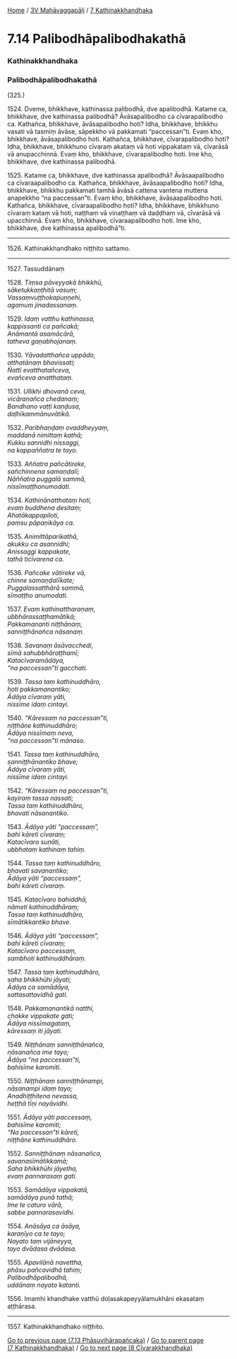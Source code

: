
[Home](/) / [3V Mahāvaggapāḷi](../../3V.md) / [7 Kathinakkhandhaka](../7.md)

# 7.14 Palibodhāpalibodhakathā

### Kathinakkhandhaka

### Palibodhāpalibodhakathā

(325.)

1524\. Dveme, bhikkhave, kathinassa palibodhā, dve apalibodhā. Katame ca, bhikkhave, dve kathinassa palibodhā? Āvāsapalibodho ca cīvarapalibodho ca. Kathañca, bhikkhave, āvāsapalibodho hoti? Idha, bhikkhave, bhikkhu vasati vā tasmiṃ āvāse, sāpekkho vā pakkamati “paccessan”ti. Evaṃ kho, bhikkhave, āvāsapalibodho hoti. Kathañca, bhikkhave, cīvarapalibodho hoti? Idha, bhikkhave, bhikkhuno cīvaraṃ akataṃ vā hoti vippakataṃ vā, cīvarāsā vā anupacchinnā. Evaṃ kho, bhikkhave, cīvarapalibodho hoti. Ime kho, bhikkhave, dve kathinassa palibodhā.

1525\. Katame ca, bhikkhave, dve kathinassa apalibodhā? Āvāsaapalibodho ca cīvaraapalibodho ca. Kathañca, bhikkhave, āvāsaapalibodho hoti? Idha, bhikkhave, bhikkhu pakkamati tamhā āvāsā cattena vantena muttena anapekkho “na paccessan”ti. Evaṃ kho, bhikkhave, āvāsaapalibodho hoti. Kathañca, bhikkhave, cīvaraapalibodho hoti? Idha, bhikkhave, bhikkhuno cīvaraṃ kataṃ vā hoti, naṭṭhaṃ vā vinaṭṭhaṃ vā daḍḍhaṃ vā, cīvarāsā vā upacchinnā. Evaṃ kho, bhikkhave, cīvaraapalibodho hoti. Ime kho, bhikkhave, dve kathinassa apalibodhā”ti.

---

1526\. Kathinakkhandhako niṭṭhito sattamo.



---

1527\. Tassuddānaṃ



1528\. _Tiṃsa pāveyyakā bhikkhū,_  
_sāketukkaṇṭhitā vasuṃ;_  
_Vassaṃvuṭṭhokapuṇṇehi,_  
_agamuṃ jinadassanaṃ._  


1529\. _Idaṃ vatthu kathinassa,_  
_kappissanti ca pañcakā;_  
_Anāmantā asamācārā,_  
_tatheva gaṇabhojanaṃ._  


1530\. _Yāvadatthañca uppādo,_  
_atthatānaṃ bhavissati;_  
_Ñatti evatthatañceva,_  
_evañceva anatthataṃ._  


1531\. _Ullikhi dhovanā ceva,_  
_vicāraṇañca chedanaṃ;_  
_Bandhano vaṭṭi kaṇḍusa,_  
_daḷhīkammānuvātikā._  


1532\. _Paribhaṇḍaṃ ovaddheyyaṃ,_  
_maddanā nimittaṃ kathā;_  
_Kukku sannidhi nissaggi,_  
_na kappaññatra te tayo._  


1533\. _Aññatra pañcātireke,_  
_sañchinnena samaṇḍalī;_  
_Nāññatra puggalā sammā,_  
_nissīmaṭṭhonumodati._  


1534\. _Kathinānatthataṃ hoti,_  
_evaṃ buddhena desitaṃ;_  
_Ahatākappapiloti,_  
_paṃsu pāpaṇikāya ca._  


1535\. _Animittāparikathā,_  
_akukku ca asannidhi;_  
_Anissaggi kappakate,_  
_tathā ticīvarena ca._  


1536\. _Pañcake vātireke vā,_  
_chinne samaṇḍalīkate;_  
_Puggalassatthārā sammā,_  
_sīmaṭṭho anumodati._  


1537\. _Evaṃ kathinattharaṇaṃ,_  
_ubbhārassaṭṭhamātikā;_  
_Pakkamananti niṭṭhānaṃ,_  
_sanniṭṭhānañca nāsanaṃ._  


1538\. _Savanaṃ āsāvacchedi,_  
_sīmā sahubbhāraṭṭhamī;_  
_Katacīvaramādāya,_  
_“na paccessan”ti gacchati._  


1539\. _Tassa taṃ kathinuddhāro,_  
_hoti pakkamanantiko;_  
_Ādāya cīvaraṃ yāti,_  
_nissīme idaṃ cintayi._  


1540\. _“Kāressaṃ na paccessan”ti,_  
_niṭṭhāne kathinuddhāro;_  
_Ādāya nissīmaṃ neva,_  
_“na paccessan”ti mānaso._  


1541\. _Tassa taṃ kathinuddhāro,_  
_sanniṭṭhānantiko bhave;_  
_Ādāya cīvaraṃ yāti,_  
_nissīme idaṃ cintayi._  


1542\. _“Kāressaṃ na paccessan”ti,_  
_kayiraṃ tassa nassati;_  
_Tassa taṃ kathinuddhāro,_  
_bhavati nāsanantiko._  


1543\. _Ādāya yāti “paccessaṃ”,_  
_bahi kāreti cīvaraṃ;_  
_Katacīvaro suṇāti,_  
_ubbhataṃ kathinaṃ tahiṃ._  


1544\. _Tassa taṃ kathinuddhāro,_  
_bhavati savanantiko;_  
_Ādāya yāti “paccessaṃ”,_  
_bahi kāreti cīvaraṃ._  


1545\. _Katacīvaro bahiddhā,_  
_nāmeti kathinuddhāraṃ;_  
_Tassa taṃ kathinuddhāro,_  
_sīmātikkantiko bhave._  


1546\. _Ādāya yāti “paccessaṃ”,_  
_bahi kāreti cīvaraṃ;_  
_Katacīvaro paccessaṃ,_  
_sambhoti kathinuddhāraṃ._  


1547\. _Tassa taṃ kathinuddhāro,_  
_saha bhikkhūhi jāyati;_  
_Ādāya ca samādāya,_  
_sattasattavidhā gati._  


1548\. _Pakkamanantikā natthi,_  
_chakke vippakate gati;_  
_Ādāya nissīmagataṃ,_  
_kāressaṃ iti jāyati._  


1549\. _Niṭṭhānaṃ sanniṭṭhānañca,_  
_nāsanañca ime tayo;_  
_Ādāya “na paccessan”ti,_  
_bahisīme karomiti._  


1550\. _Niṭṭhānaṃ sanniṭṭhānampi,_  
_nāsanampi idaṃ tayo;_  
_Anadhiṭṭhitena nevassa,_  
_heṭṭhā tīṇi nayāvidhi._  


1551\. _Ādāya yāti paccessaṃ,_  
_bahisīme karomiti;_  
_“Na paccessan”ti kāreti,_  
_niṭṭhāne kathinuddhāro._  


1552\. _Sanniṭṭhānaṃ nāsanañca,_  
_savanasīmātikkamā;_  
_Saha bhikkhūhi jāyetha,_  
_evaṃ pannarasaṃ gati._  


1553\. _Samādāya vippakatā,_  
_samādāya punā tathā;_  
_Ime te caturo vārā,_  
_sabbe pannarasavidhi._  


1554\. _Anāsāya ca āsāya,_  
_karaṇīyo ca te tayo;_  
_Nayato taṃ vijāneyya,_  
_tayo dvādasa dvādasa._  


1555\. _Apavilānā navettha,_  
_phāsu pañcavidhā tahiṃ;_  
_Palibodhāpalibodhā,_  
_uddānaṃ nayato katanti._  


1556\. Imamhi khandhake vatthū doḷasakapeyyālamukhāni ekasataṃ aṭṭhārasa.

---

1557\. Kathinakkhandhako niṭṭhito.



[Go to previous page (7.13 Phāsuvihārapañcaka)](7.13.md) / [Go to parent page (7 Kathinakkhandhaka)](../7.md) / [Go to next page (8 Cīvarakkhandhaka)](../8.md)


